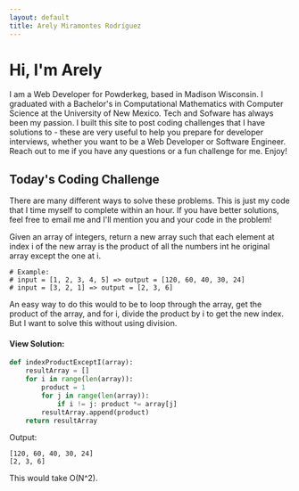 ```yaml
---
layout: default
title: Arely Miramontes Rodríguez
---
```


# Hi, I'm Arely

I am a Web Developer for Powderkeg, based in Madison Wisconsin. I graduated with a Bachelor's in Computational Mathematics with Computer Science at the University of New Mexico. Tech and Sofware has always been my passion. I built this site to post coding challenges that I have solutions to - these are very useful to help you prepare for developer interviews, whether you want to be a Web Developer or Software Engineer. Reach out to me if you have any questions or a fun challenge for me. Enjoy!



## Today's Coding Challenge

There are many different ways to solve these problems. This is just my code that I time myself to complete within an hour. If you have better solutions, feel free to email me and I'll mention you and your code in the problem!

Given an array of integers, return a new array such that each element at index i of the new array is the product of all the numbers int he original array except the one at i.

```
# Example:
# input = [1, 2, 3, 4, 5] => output = [120, 60, 40, 30, 24]
# input = [3, 2, 1] => output = [2, 3, 6]
```

An easy way to do this would to be to loop through the array, get the product of the array, and for i, divide the product by i to get the new index. But I want to solve this without using division.

#### View Solution:

```python
def indexProductExceptI(array):
    resultArray = []
    for i in range(len(array)):
        product = 1
        for j in range(len(array)):
            if i != j: product *= array[j]
        resultArray.append(product)
    return resultArray
```

Output:
```
[120, 60, 40, 30, 24]
[2, 3, 6]
```

This would take O(N^2). 
